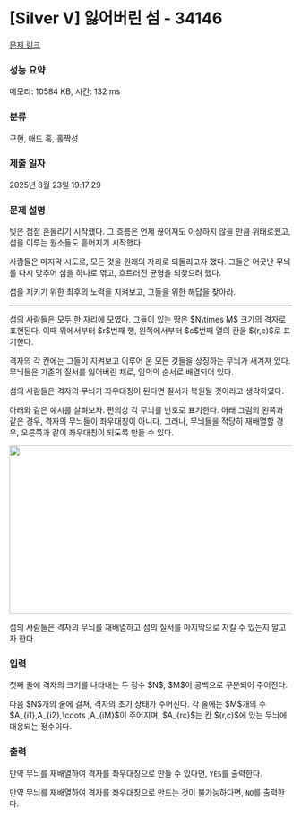 # [Silver V] 잃어버린 섬 - 34146 

[문제 링크](https://www.acmicpc.net/problem/34146) 

### 성능 요약

메모리: 10584 KB, 시간: 132 ms

### 분류

구현, 애드 혹, 홀짝성

### 제출 일자

2025년 8월 23일 19:17:29

### 문제 설명

<p>빛은 점점 흔들리기 시작했다. 그 흐름은 언제 끊어져도 이상하지 않을 만큼 위태로웠고, 섬을 이루는 원소들도 흩어지기 시작했다.</p>

<p>사람들은 마지막 시도로, 모든 것을 원래의 자리로 되돌리고자 했다. 그들은 어긋난 무늬를 다시 맞추어 섬을 하나로 엮고, 흐트러진 균형을 되찾으려 했다.</p>

<p>섬을 지키기 위한 최후의 노력을 지켜보고, 그들을 위한 해답을 찾아라.</p>

<hr>
<p>섬의 사람들은 모두 한 자리에 모였다. 그들이 있는 땅은 $N\times M$ 크기의 격자로 표현된다. 이때 위에서부터 $r$번째 행, 왼쪽에서부터 $c$번째 열의 칸을 $(r,c)$로 표기한다.</p>

<p>격자의 각 칸에는 그들이 지켜보고 이루어 온 모든 것들을 상징하는 무늬가 새겨져 있다. 무늬들은 기존의 질서를 잃어버린 채로, 임의의 순서로 배열되어 있다.</p>

<p>섬의 사람들은 격자의 무늬가 좌우대칭이 된다면 질서가 복원될 것이라고 생각하였다.</p>

<p>아래와 같은 예시를 살펴보자. 편의상 각 무늬를 번호로 표기한다. 아래 그림의 왼쪽과 같은 경우, 격자의 무늬들이 좌우대칭이 아니다. 그러나, 무늬들을 적당히 재배열할 경우, 오른쪽과 같이 좌우대칭이 되도록 만들 수 있다.</p>

<p style="text-align: center;"><img alt="" src="" style="width: 639px; height: 300px;"></p>

<p>섬의 사람들은 격자의 무늬를 재배열하고 섬의 질서를 마지막으로 지킬 수 있는지 알고자 한다.</p>

### 입력 

 <p>첫째 줄에 격자의 크기를 나타내는 두 정수 $N$, $M$이 공백으로 구분되어 주어진다.</p>

<p>다음 $N$개의 줄에 걸쳐, 격자의 초기 상태가 주어진다. 각 줄에는 $M$개의 수 $A_{i1},A_{i2},\cdots ,A_{iM}$이 주어지며, $A_{rc}$는 칸 $(r,c)$에 있는 무늬에 대응되는 정수이다.</p>

### 출력 

 <p>만약 무늬를 재배열하여 격자를 좌우대칭으로 만들 수 있다면, <code>YES</code>를 출력한다.</p>

<p>만약 무늬를 재배열하여 격자를 좌우대칭으로 만드는 것이 불가능하다면, <code>NO</code>를 출력한다.</p>

